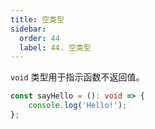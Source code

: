```yaml
---
title: 空类型
sidebar:
  order: 44
  label: 44. 空类型
---
```


`void` 类型用于指示函数不返回值。

```typescript
const sayHello = (): void => {
    console.log('Hello!');
};
```
